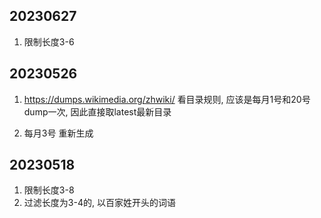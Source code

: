 ## 20230627

1. 限制长度3-6

## 20230526

1. https://dumps.wikimedia.org/zhwiki/
看目录规则, 应该是每月1号和20号dump一次, 因此直接取latest最新目录

2. 每月3号 重新生成

## 20230518

1. 限制长度3-8
2. 过滤长度为3-4的, 以百家姓开头的词语
